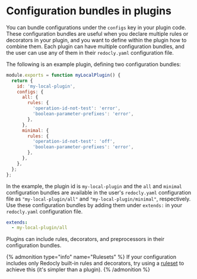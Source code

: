 # Configuration bundles in plugins

You can bundle configurations under the `configs` key in your plugin code. These configuration bundles are
useful when you declare multiple rules or decorators in your plugin, and you want to
define within the plugin how to combine them. Each plugin can have multiple
configuration bundles, and the user can use any of them in their `redocly.yaml`
configuration file.

The following is an example plugin, defining two configuration bundles:

```js
module.exports = function myLocalPlugin() {
  return {
    id: 'my-local-plugin',
    configs: {
      all: {
        rules: {
          'operation-id-not-test': 'error',
          'boolean-parameter-prefixes': 'error',
        },
      },
      minimal: {
        rules: {
          'operation-id-not-test': 'off',
          'boolean-parameter-prefixes': 'error',
        },
      },
    },
  };
};
```

In the example, the plugin id is `my-local-plugin` and the `all` and `minimal`
configuration bundles are available in the user's `redocly.yaml` configuration file as
`"my-local-plugin/all"` and `"my-local-plugin/minimal"`, respectively. Use
these configuration bundles by adding them under `extends:` in your `redocly.yaml` configuration file.

```yaml
extends:
  - my-local-plugin/all
```

Plugins can include rules, decorators, and preprocessors in their configuration bundles.

{% admonition type="info" name="Rulesets" %}
If your configuration includes only Redocly built-in rules and decorators, try
using a [ruleset](../rules.md#rulesets) to achieve this (it's simpler than a
plugin).
{% /admonition %}

